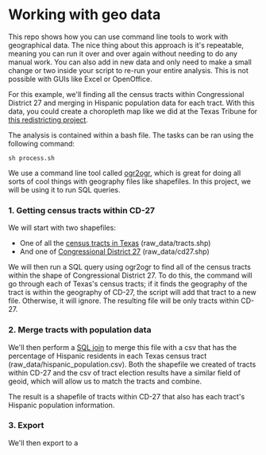 # Working with geo data

This repo shows how you can use command line tools to work with geographical data. The nice thing about this approach is it's repeatable, meaning you can run it over and over again without needing to do any manual work. You can also add in new data and only need to make a small change or two inside your script to re-run your entire analysis. This is not possible with GUIs like Excel or OpenOffice.

For this example, we'll finding all the census tracts within Congressional District 27 and merging in Hispanic population data for each tract. With this data, you could create a choropleth map like we did at the Texas Tribune for [this redistricting project](https://apps.texastribune.org/texas-congressional-district-27-redistricting-hispanic-voters/).

The analysis is contained within a bash file. The tasks can be ran using the following command:

```
sh process.sh
```

We use a command line tool called [ogr2ogr](http://www.gdal.org/ogr2ogr.html), which is great for doing all sorts of cool things with geography files like shapefiles. In this project, we will be using it to run SQL queries.

### 1. Getting census tracts within CD-27

We will start with two shapefiles:
* One of all the [census tracts in Texas](https://www.census.gov/cgi-bin/geo/shapefiles/index.php?year=2017&layergroup=Census+Tracts) (raw_data/tracts.shp)
* And one of [Congressional District 27](http://www.tlc.texas.gov/redist/data/data.html) (raw_data/cd27.shp)

We will then run a SQL query using ogr2ogr to find all of the census tracts within the shape of Congressional District 27. To do this, the command will go through each of Texas's census tracts; if it finds the geography of the tract is within the geography of CD-27, the script will add that tract to a new file. Otherwise, it will ignore. The resulting file will be only tracts within CD-27.

### 2. Merge tracts with population data

We'll then perform a [SQL join](https://www.w3schools.com/sql/sql_join.asp) to merge this file with a csv that has the percentage of Hispanic residents in each Texas census tract (raw_data/hispanic_population.csv). Both the shapefile we created of tracts within CD-27 and the csv of tract election results have a similar field of geoid, which will allow us to match the tracts and combine.

The result is a shapefile of tracts within CD-27 that also has each tract's Hispanic population information.

### 3. Export
We'll then export to a 




